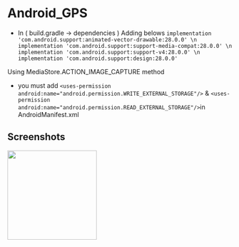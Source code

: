 # Android_GPS

* In ( build.gradle -> dependencies ) Adding belows
   `implementation 'com.android.support:animated-vector-drawable:28.0.0' \n
    implementation 'com.android.support:support-media-compat:28.0.0' \n
    implementation 'com.android.support:support-v4:28.0.0' \n
    implementation 'com.android.support:design:28.0.0' ` 

Using MediaStore.ACTION_IMAGE_CAPTURE method

* you must add `<uses-permission android:name="android.permission.WRITE_EXTERNAL_STORAGE"/>`
             & `<uses-permission android:name="android.permission.READ_EXTERNAL_STORAGE"/>`in AndroidManifest.xml

Screenshots
-----------

<div>
<img width="200" src="https://user-images.githubusercontent.com/37185394/52691625-bcc9e200-2fa4-11e9-9931-db73f39fffb8.PNG"/>
</div>
